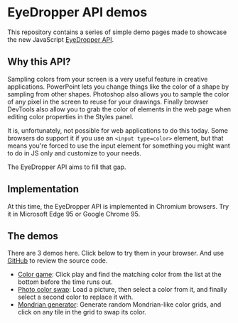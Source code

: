 # EyeDropper API demos

This repository contains a series of simple demo pages made to showcase the new JavaScript [EyeDropper API](https://wicg.github.io/eyedropper-api/).

## Why this API?

Sampling colors from your screen is a very useful feature in creative applications. PowerPoint lets you change things like the color of a shape by sampling from other shapes. Photoshop also allows you to sample the color of any pixel in the screen to reuse for your drawings. Finally browser DevTools also allow you to grab the color of elements in the web page when editing color properties in the Styles panel.

It is, unfortunately, not possible for web applications to do this today. Some browsers do support it if you use an `<input type=color>` element, but that means you're forced to use the input element for something you might want to do in JS only and customize to your needs.

The EyeDropper API aims to fill that gap.

## Implementation

At this time, the EyeDropper API is implemented in Chromium browsers. Try it in Microsoft Edge 95 or Google Chrome 95.

## The demos

There are 3 demos here. Click below to try them in your browser. And use [GitHub](https://github.com/MicrosoftEdge/Demos/tree/main/eyedropper) to review the source code.

* [Color game](./color-game.html): Click play and find the matching color from the list at the bottom before the time runs out.
* [Photo color swap](./photo-color-swap.html): Load a picture, then select a color from it, and finally select a second color to replace it with.
* [Mondrian generator](./mondrian.html): Generate random Mondrian-like color grids, and click on any tile in the grid to swap its color.
